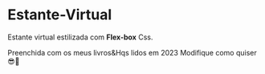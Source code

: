 # Estante-Virtual
Estante virtual estilizada com **Flex-box** Css.

Preenchida com os meus livros&Hqs lidos em 2023
Modifique como quiser 😎🤙 
